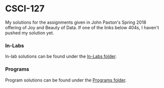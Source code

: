 # CSCI-127
My solutions for the assignments given in John Paxton's Spring 2018 offering of Joy and Beauty of Data. If one of the links below 404s, I haven't pushed my solution yet.

### In-Labs
In-lab solutions can be found under the [In-Labs folder](https://github.com/blackbelt238/CSCI-127/tree/master/In-Labs).

### Programs
Program solutions can be found under the [Programs folder](https://github.com/blackbelt238/CSCI-127/tree/master/Programs).
